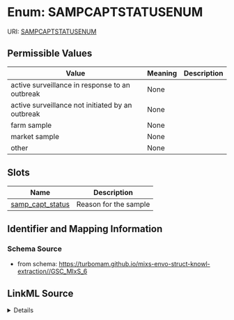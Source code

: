 # Enum: SAMPCAPTSTATUSENUM



URI: [SAMPCAPTSTATUSENUM](SAMPCAPTSTATUSENUM)

## Permissible Values

| Value | Meaning | Description |
| --- | --- | --- |
| active surveillance in response to an outbreak | None |  |
| active surveillance not initiated by an outbreak | None |  |
| farm sample | None |  |
| market sample | None |  |
| other | None |  |




## Slots

| Name | Description |
| ---  | --- |
| [samp_capt_status](samp_capt_status.md) | Reason for the sample |






## Identifier and Mapping Information







### Schema Source


* from schema: https://turbomam.github.io/mixs-envo-struct-knowl-extraction//GSC_MIxS_6




## LinkML Source

<details>
```yaml
name: SAMP_CAPT_STATUS_ENUM
from_schema: https://turbomam.github.io/mixs-envo-struct-knowl-extraction//GSC_MIxS_6
rank: 1000
permissible_values:
  active surveillance in response to an outbreak:
    text: active surveillance in response to an outbreak
  active surveillance not initiated by an outbreak:
    text: active surveillance not initiated by an outbreak
  farm sample:
    text: farm sample
  market sample:
    text: market sample
  other:
    text: other

```
</details>
